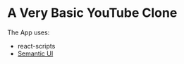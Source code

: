 # A Very Basic YouTube Clone

The App uses:

- react-scripts
- [Semantic UI](https://semantic-ui.com/)
